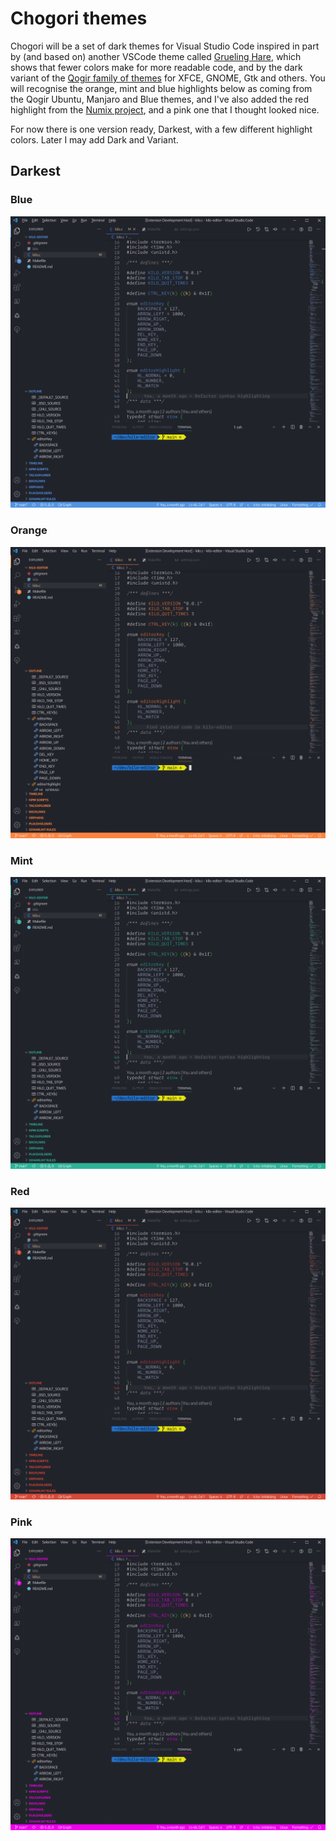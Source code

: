 # Chogori themes

Chogori will be a set of dark themes for Visual Studio Code inspired in part by (and based on) another
VSCode theme called [Grueling Hare](https://marketplace.visualstudio.com/items?itemName=pureux.grueling-hare),
which shows that fewer colors make for more readable code, and by the dark variant of the
[Qogir family of themes](https://www.xfce-look.org/p/1230631/) for XFCE, GNOME, Gtk and
others. You will recognise the orange, mint and blue highlights below as coming from the
Qogir Ubuntu, Manjaro and Blue themes, and I've also added the red highlight from the [Numix project](https://numixproject.github.io/),
and a pink one that I thought looked nice.

For now there is one version ready, Darkest, with a few different highlight colors. Later I may add Dark and Variant.

## Darkest

### Blue

![Blue](https://github.com/eggman314/chogori/raw/main/images/chogori-darkest-blue.png "Blue")

### Orange

![Orange](https://github.com/eggman314/chogori/raw/main/images/chogori-darkest-orange.png "Orange")

### Mint

![Mint](https://github.com/eggman314/chogori/raw/main/images/chogori-darkest-mint.png "Mint")

### Red

![Red](https://github.com/eggman314/chogori/raw/main/images/chogori-darkest-red.png "Red")

### Pink

![Pink](https://github.com/eggman314/chogori/raw/main/images/chogori-darkest-pink.png "Pink")

